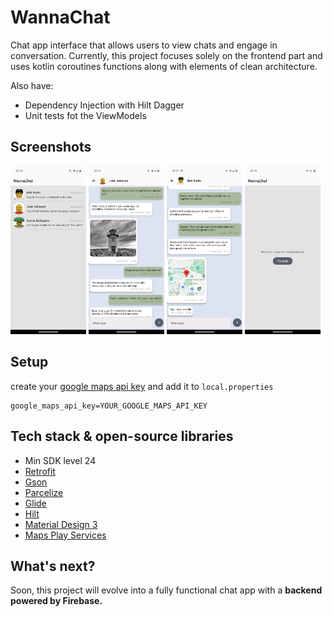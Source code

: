 # WannaChat

Chat app interface that allows users to view chats and engage in conversation.
Currently, this project focuses solely on the frontend part and uses kotlin coroutines functions 
along with elements of clean architecture.

Also have:
- Dependency Injection with Hilt Dagger
- Unit tests fot the ViewModels

## Screenshots 
<div class="row">
  <img src="app/app-screenshots/chats.png" width="24%"/>
  <img src="app/app-screenshots/conversation_1.png" width="24%"/>
  <img src="app/app-screenshots/conversation_2.png" width="24%"/>
  <img src="app/app-screenshots/error_screen.png" width="24%"/>
</div>        

## Setup

create your [google maps api key](https://developers.google.com/maps/documentation/android-sdk/get-api-key?hl=it)  and add it to `local.properties`
```
google_maps_api_key=YOUR_GOOGLE_MAPS_API_KEY
```

## Tech stack & open-source libraries
- Min SDK level 24
- [Retrofit](https://github.com/square/retrofit)
- [Gson](https://github.com/google/gson)
- [Parcelize](https://plugins.gradle.org/plugin/org.jetbrains.kotlin.plugin.parcelize)
- [Glide](https://github.com/bumptech/glide)
- [Hilt](https://dagger.dev/hilt/) 
- [Material Design 3](https://m3.material.io/)
- [Maps Play Services](https://developers.google.com/maps?hl=it)

## What's next?

Soon, this project will evolve into a fully functional chat app with a __backend powered by Firebase.__
